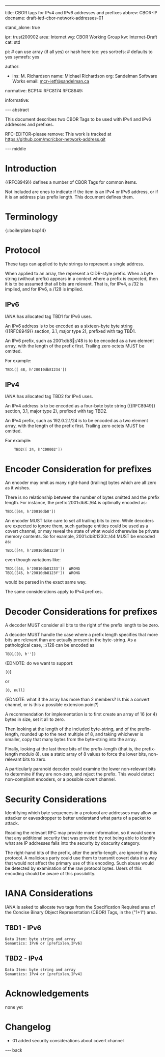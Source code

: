 ---
title: CBOR tags for IPv4 and IPv6 addresses and prefixes
abbrev: CBOR-IP
docname: draft-ietf-cbor-network-addresses-01

stand_alone: true

ipr: trust200902
area: Internet
wg: CBOR Working Group
kw: Internet-Draft
cat: std

pi:    # can use array (if all yes) or hash here
  toc: yes
  sortrefs:   # defaults to yes
  symrefs: yes

author:


- ins: M. Richardson
  name: Michael Richardson
  org: Sandelman Software Works
  email: mcr+ietf@sandelman.ca

normative:
  BCP14: RFC8174
  RFC8949:

informative:

--- abstract

This document describes two CBOR Tags to be used with IPv4 and IPv6 addresses and prefixes.

RFC-EDITOR-please remove: This work is tracked at https://github.com/mcr/cbor-network-address.git

--- middle

# Introduction

{{RFC8949}} defines a number of CBOR Tags for common items.

Not included are ones to indicate if the item is an IPv4 or IPv6 address, or if it is an
address plus prefix length.
This document defines them.

# Terminology

{::boilerplate bcp14}

# Protocol

These tags can applied to byte strings to represent a single address.

When applied to an array, the represent a CIDR-style prefix.
When a byte string (without prefix) appears in a context where a prefix is expected, then it is to be assumed that all bits are relevant.
That is, for IPv4, a /32 is implied, and for IPv6, a /128 is implied.

## IPv6

IANA has allocated tag TBD1 for IPv6 uses.

An IPv6 address is to be encoded as a sixteen-byte byte string ({{RFC8949}} section, 3.1, major type 2), prefixed with tag TBD1.

An IPv6 prefix, such as 2001:db8:1234::/48 is to be encoded as a two element array, with the length of the prefix first.
Trailing zero octets MUST be omitted.

For example:

~~~~
TBD1([ 48, h'20010db81234'])
~~~~

## IPv4

IANA has allocated tag TBD2 for IPv4 uses.

An IPv4 address is to be encoded as a four-byte byte string ({{RFC8949}} section, 3.1, major type 2), prefixed with tag TBD2.

An IPv4 prefix, such as 192.0.2.1/24 is to be encoded as a two element array, with the length of the prefix first.
Trailing zero octets MUST be omitted.

For example:

~~~~
    TBD2([ 24, h'C00002'])
~~~~

# Encoder Consideration for prefixes

An encoder may omit as many right-hand (trailing) bytes which are all zero as it wishes.

There is no relationship between the number of bytes omitted and the prefix length.
For instance, the prefix 2001:db8::/64 is optimally encoded as:

~~~~
TBD1([64, h'20010db8'])
~~~~

An encoder MUST take care to set all trailing bits to zero.  While decoders are expected to ignore them, such garbage entities could be used as a covert channel, or may reveal the state of what would otherewise be private memory contents.  So for example, 2001:db8:1230::/44
MUST be encoded as:

~~~~
TBD1([44, h'20010db81230'])
~~~~

even though variations like:

~~~~
TBD1([44, h'20010db81233'])  WRONG
TBD1([45, h'20010db8123f'])  WRONG
~~~~

would be parsed in the exact same way.

The same considerations apply to IPv4 prefixes.

# Decoder Considerations for prefixes

A decoder MUST consider all bits to the right of the prefix length to be zero.

A decoder MUST handle the case where a prefix length specifies that more bits are relevant than are actually present in the byte-string.  As a pathological case, ::/128 can be
encoded as

~~~~
TBD1([0, h''])
~~~~

(EDNOTE: do we want to support:

~~~~
[0]
~~~~

or

~~~~
[0, null]
~~~~

(EDNOTE: what if the array has more than 2 members?  Is this a convert channel, or is this a possible extension point?)

A recommendation for implementation is to first create an array of 16 (or 4) bytes in size, set it all to zero.

Then looking at the length of the included byte-string, and of the
prefix-length, rounded up to the next multiple of 8, and taking whichever is smaller,
copy that many bytes from the byte-string into the array.

Finally, looking at the last three bits of the prefix-length (that is, the prefix-length modulo 8), use a static array of 8 values to force the lower bits, non-relevant bits to zero.

A particularly paranoid decoder could examine the lower non-relevant bits to determine if they are non-zero, and reject the prefix.
This would detect non-compliant encoders, or a possible covert channel.

# Security Considerations

Identifying which byte sequences in a protocol are addresses may allow an attacker or eavesdropper to better understand what parts of a packet to attack.

Reading the relevant RFC may provide more information, so it would seem that any additional
security that was provided by not being able to identify what are IP addresses falls into the security by obscurity category.

The right-hand bits of the prefix, after the prefix-length, are ignored by this protocol.
A malicious party could use them to transmit covert data in a way that would not affect the primary use of this encoding.
Such abuse would be detected by examination of the raw protocol bytes.
Users of this encoding should be aware of this possibility.

# IANA Considerations

IANA is asked to allocate two tags from the Specification Required area of the Concise Binary Object Representation (CBOR) Tags, in the ("1+1") area.

## TBD1 - IPv6

~~~~
Data Item: byte string and array
Semantics: IPv6 or [prefixlen,IPv6]
~~~~

## TBD2 - IPv4

~~~~
Data Item: byte string and array
Semantics: IPv4 or [prefixlen,IPv4]
~~~~

# Acknowledgements

none yet

# Changelog

* 01 added security considerations about covert channel


--- back


